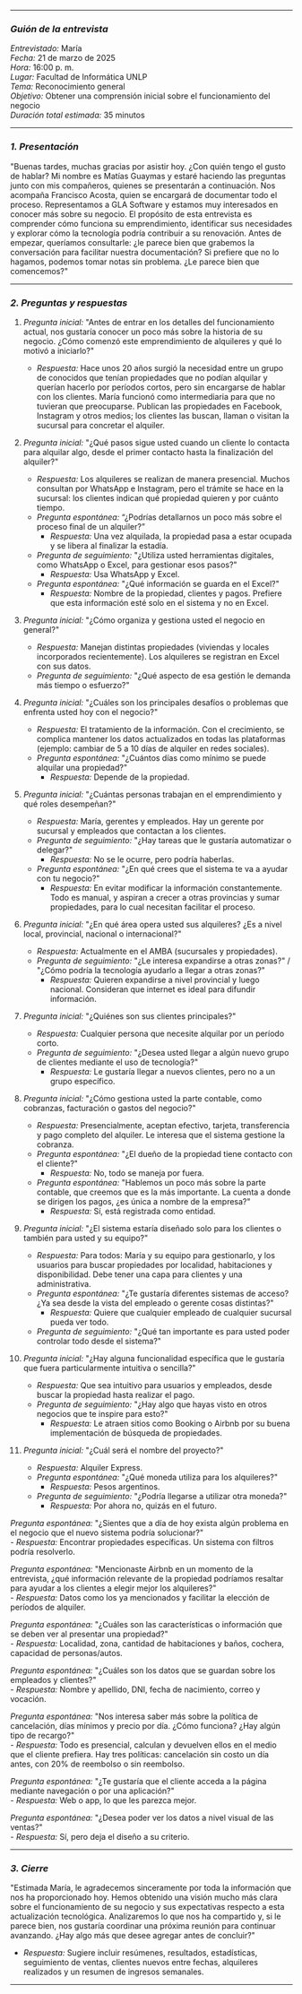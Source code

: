
---

### *Guión de la entrevista*

*Entrevistado:* María  
*Fecha:* 21 de marzo de 2025  
*Hora:* 16:00 p. m.  
*Lugar:* Facultad de Informática UNLP  
*Tema:* Reconocimiento general  
*Objetivo:* Obtener una comprensión inicial sobre el funcionamiento del negocio  
*Duración total estimada:* 35 minutos  

---

### *1. Presentación*

"Buenas tardes, muchas gracias por asistir hoy. ¿Con quién tengo el gusto de hablar? Mi nombre es Matías Guaymas y estaré haciendo las preguntas junto con mis compañeros, quienes se presentarán a continuación. Nos acompaña Francisco Acosta, quien se encargará de documentar todo el proceso. Representamos a GLA Software y estamos muy interesados en conocer más sobre su negocio. El propósito de esta entrevista es comprender cómo funciona su emprendimiento, identificar sus necesidades y explorar cómo la tecnología podría contribuir a su renovación. Antes de empezar, queríamos consultarle: ¿le parece bien que grabemos la conversación para facilitar nuestra documentación? Si prefiere que no lo hagamos, podemos tomar notas sin problema. ¿Le parece bien que comencemos?"

---

### *2. Preguntas y respuestas*

1. *Pregunta inicial:* "Antes de entrar en los detalles del funcionamiento actual, nos gustaría conocer un poco más sobre la historia de su negocio. ¿Cómo comenzó este emprendimiento de alquileres y qué lo motivó a iniciarlo?"  
   - *Respuesta:* Hace unos 20 años surgió la necesidad entre un grupo de conocidos que tenían propiedades que no podían alquilar y querían hacerlo por períodos cortos, pero sin encargarse de hablar con los clientes. María funcionó como intermediaria para que no tuvieran que preocuparse. Publican las propiedades en Facebook, Instagram y otros medios; los clientes las buscan, llaman o visitan la sucursal para concretar el alquiler.

2. *Pregunta inicial:* "¿Qué pasos sigue usted cuando un cliente lo contacta para alquilar algo, desde el primer contacto hasta la finalización del alquiler?"  
   - *Respuesta:* Los alquileres se realizan de manera presencial. Muchos consultan por WhatsApp e Instagram, pero el trámite se hace en la sucursal: los clientes indican qué propiedad quieren y por cuánto tiempo.  
   - *Pregunta espontánea:* “¿Podrías detallarnos un poco más sobre el proceso final de un alquiler?”  
     - *Respuesta:* Una vez alquilada, la propiedad pasa a estar ocupada y se libera al finalizar la estadía.  
   - *Pregunta de seguimiento:* "¿Utiliza usted herramientas digitales, como WhatsApp o Excel, para gestionar esos pasos?"  
     - *Respuesta:* Usa WhatsApp y Excel.  
   - *Pregunta espontánea:* "¿Qué información se guarda en el Excel?"  
     - *Respuesta:* Nombre de la propiedad, clientes y pagos. Prefiere que esta información esté solo en el sistema y no en Excel.

3. *Pregunta inicial:* "¿Cómo organiza y gestiona usted el negocio en general?"  
   - *Respuesta:* Manejan distintas propiedades (viviendas y locales incorporados recientemente). Los alquileres se registran en Excel con sus datos.  
   - *Pregunta de seguimiento:* "¿Qué aspecto de esa gestión le demanda más tiempo o esfuerzo?"

4. *Pregunta inicial:* "¿Cuáles son los principales desafíos o problemas que enfrenta usted hoy con el negocio?"  
   - *Respuesta:* El tratamiento de la información. Con el crecimiento, se complica mantener los datos actualizados en todas las plataformas (ejemplo: cambiar de 5 a 10 días de alquiler en redes sociales).  
   - *Pregunta espontánea:* "¿Cuántos días como mínimo se puede alquilar una propiedad?"  
     - *Respuesta:* Depende de la propiedad.

5. *Pregunta inicial:* "¿Cuántas personas trabajan en el emprendimiento y qué roles desempeñan?"  
   - *Respuesta:* María, gerentes y empleados. Hay un gerente por sucursal y empleados que contactan a los clientes.  
   - *Pregunta de seguimiento:* "¿Hay tareas que le gustaría automatizar o delegar?"  
     - *Respuesta:* No se le ocurre, pero podría haberlas.  
   - *Pregunta espontánea:* "¿En qué crees que el sistema te va a ayudar con tu negocio?"  
     - *Respuesta:* En evitar modificar la información constantemente. Todo es manual, y aspiran a crecer a otras provincias y sumar propiedades, para lo cual necesitan facilitar el proceso.

6. *Pregunta inicial:* "¿En qué área opera usted sus alquileres? ¿Es a nivel local, provincial, nacional o internacional?"  
   - *Respuesta:* Actualmente en el AMBA (sucursales y propiedades).  
   - *Pregunta de seguimiento:* "¿Le interesa expandirse a otras zonas?" / "¿Cómo podría la tecnología ayudarlo a llegar a otras zonas?"  
     - *Respuesta:* Quieren expandirse a nivel provincial y luego nacional. Consideran que internet es ideal para difundir información.

7. *Pregunta inicial:* "¿Quiénes son sus clientes principales?"  
   - *Respuesta:* Cualquier persona que necesite alquilar por un período corto.  
   - *Pregunta de seguimiento:* "¿Desea usted llegar a algún nuevo grupo de clientes mediante el uso de tecnología?"  
     - *Respuesta:* Le gustaría llegar a nuevos clientes, pero no a un grupo específico.

8. *Pregunta inicial:* "¿Cómo gestiona usted la parte contable, como cobranzas, facturación o gastos del negocio?"  
   - *Respuesta:* Presencialmente, aceptan efectivo, tarjeta, transferencia y pago completo del alquiler. Le interesa que el sistema gestione la cobranza.  
   - *Pregunta espontánea:* "¿El dueño de la propiedad tiene contacto con el cliente?"  
     - *Respuesta:* No, todo se maneja por fuera.  
   - *Pregunta espontánea:* "Hablemos un poco más sobre la parte contable, que creemos que es la más importante. La cuenta a donde se dirigen los pagos, ¿es única a nombre de la empresa?"  
     - *Respuesta:* Sí, está registrada como entidad.

9. *Pregunta inicial:* "¿El sistema estaría diseñado solo para los clientes o también para usted y su equipo?"  
   - *Respuesta:* Para todos: María y su equipo para gestionarlo, y los usuarios para buscar propiedades por localidad, habitaciones y disponibilidad. Debe tener una capa para clientes y una administrativa.  
   - *Pregunta espontánea:* "¿Te gustaría diferentes sistemas de acceso? ¿Ya sea desde la vista del empleado o gerente cosas distintas?"  
     - *Respuesta:* Quiere que cualquier empleado de cualquier sucursal pueda ver todo.  
   - *Pregunta de seguimiento:* "¿Qué tan importante es para usted poder controlar todo desde el sistema?"

10. *Pregunta inicial:* "¿Hay alguna funcionalidad específica que le gustaría que fuera particularmente intuitiva o sencilla?"  
    - *Respuesta:* Que sea intuitivo para usuarios y empleados, desde buscar la propiedad hasta realizar el pago.  
    - *Pregunta de seguimiento:* "¿Hay algo que hayas visto en otros negocios que te inspire para esto?"  
      - *Respuesta:* Le atraen sitios como Booking o Airbnb por su buena implementación de búsqueda de propiedades.

11. *Pregunta inicial:* "¿Cuál será el nombre del proyecto?"  
    - *Respuesta:* Alquiler Express.  
    - *Pregunta espontánea:* "¿Qué moneda utiliza para los alquileres?"  
      - *Respuesta:* Pesos argentinos.  
    - *Pregunta de seguimiento:* "¿Podría llegarse a utilizar otra moneda?"  
      - *Respuesta:* Por ahora no, quizás en el futuro. 

*Pregunta espontánea:* "¿Sientes que a día de hoy exista algún problema en el negocio que el nuevo sistema podría solucionar?"  
    - *Respuesta:* Encontrar propiedades específicas. Un sistema con filtros podría resolverlo.  

*Pregunta espontánea:* "Mencionaste Airbnb en un momento de la entrevista, ¿qué información relevante de la propiedad podríamos resaltar para ayudar a los clientes a elegir mejor los alquileres?"  
    - *Respuesta:* Datos como los ya mencionados y facilitar la elección de períodos de alquiler.  

*Pregunta espontánea:* "¿Cuáles son las características o información que se deben ver al presentar una propiedad?"  
    - *Respuesta:* Localidad, zona, cantidad de habitaciones y baños, cochera, capacidad de personas/autos.  

*Pregunta espontánea:* "¿Cuáles son los datos que se guardan sobre los empleados y clientes?"  
    - *Respuesta:* Nombre y apellido, DNI, fecha de nacimiento, correo y vocación.  

*Pregunta espontánea:* "Nos interesa saber más sobre la política de cancelación, días mínimos y precio por día. ¿Cómo funciona? ¿Hay algún tipo de recargo?"  
    - *Respuesta:* Todo es presencial, calculan y devuelven ellos en el medio que el cliente prefiera. Hay tres políticas: cancelación sin costo un día antes, con 20% de reembolso o sin reembolso.  

*Pregunta espontánea:* "¿Te gustaría que el cliente acceda a la página mediante navegación o por una aplicación?"  
    - *Respuesta:* Web o app, lo que les parezca mejor.  

*Pregunta espontánea:* "¿Desea poder ver los datos a nivel visual de las ventas?"  
    - *Respuesta:* Sí, pero deja el diseño a su criterio.

---

### *3. Cierre*

"Estimada María, le agradecemos sinceramente por toda la información que nos ha proporcionado hoy. Hemos obtenido una visión mucho más clara sobre el funcionamiento de su negocio y sus expectativas respecto a esta actualización tecnológica. Analizaremos lo que nos ha compartido y, si le parece bien, nos gustaría coordinar una próxima reunión para continuar avanzando. ¿Hay algo más que desee agregar antes de concluir?"  
- *Respuesta:* Sugiere incluir resúmenes, resultados, estadísticas, seguimiento de ventas, clientes nuevos entre fechas, alquileres realizados y un resumen de ingresos semanales.

---